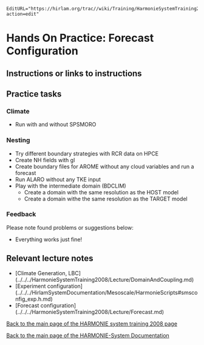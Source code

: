 ```@meta
EditURL="https://hirlam.org/trac//wiki/Training/HarmonieSystemTraining2008/Training/Forecast?action=edit"
```

# Hands On Practice: Forecast Configuration

## Instructions or links to instructions
## Practice tasks


### Climate

 * Run with and without SPSMORO


### Nesting

 * Try different boundary strategies with RCR data on HPCE
 * Create NH fields with gl
 * Create boundary files for AROME without any cloud variables and run a forecast
 * Run ALARO without any TKE input
 * Play with the intermediate domain (BDCLIM)
    * Create a domain with the same resolution as the HOST model
    * Create a domain withe the same resolution as the TARGET model
   




### Feedback

Please note found problems or suggestions below:

 * Everything works just fine!



## Relevant lecture notes
 * [Climate Generation, LBC] (../../../HarmonieSystemTraining2008/Lecture/DomainAndCoupling.md)
 * [Experiment configuration] (../../../HirlamSystemDocumentation/Mesoscale/HarmonieScripts#smsconfig_exp.h.md)
 * [Forecast configuration] (../../../HarmonieSystemTraining2008/Lecture/Forecast.md)

[ Back to the main page of the HARMONIE system training 2008 page](https://hirlam.org/trac/wiki/HarmonieSystemTraining2008)

[Back to the main page of the HARMONIE-System Documentation](https://hirlam.org/trac/wiki/HarmonieSystemDocumentation)